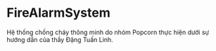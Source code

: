 # FireAlarmSystem
Hệ thống chống cháy thông minh do nhóm Popcorn thực hiện dưới sự hướng dẫn của thầy Đặng Tuấn Linh.
